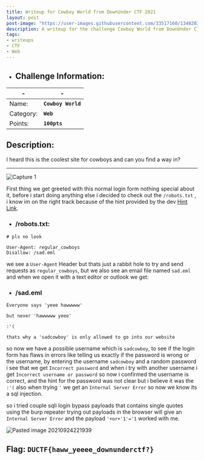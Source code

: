 ```yaml
---
title: Writeup for Cowboy World from DownUnder CTF 2021
layout: post
post-image: "https://user-images.githubusercontent.com/33517160/134820324-ed6ff6c0-8379-458a-977c-b07b77353067.png"
description: A writeup for the challenge Cowboy World from DownUnder CTF 2021.
tags:
- writeups
- CTF
- Web
---
```


- ## Challenge Information:

| - | - |
| ----------- | ----------- |
| Name: | **`Cowboy World`** |
| Category: | **`Web`** |
| Points: | **`100pts`**|

## Description: 
I heard this is the coolest site for cowboys and can you find a way in?

---

![Capture 1](https://user-images.githubusercontent.com/33517160/134733781-d93f214b-a3f5-41d6-928a-122782eb34ee.png)

First thing we get greeted with this normal login form nothing special about it,
before i start doing anything else i decided to check out the `/robots.txt` , i know im on the right track because of the hint provided by the dev [Hint Link]([https://www.youtube.com/watch?v=fn3KWM1kuAw](https://www.youtube.com/watch?v=fn3KWM1kuAw)).

- ### /robots.txt:
```
# pls no look

User-Agent: regular_cowboys
Disallow: /sad.eml
```

we see a `User-Agent` Header but thats just a rabbit hole to try and send requests as `regular_cowboys`, but we also see an email file named `sad.eml` and when we open it with a text editor or outlook we get:

- ### /sad.eml
```
Everyone says 'yeee hawwwww'  
  
but never 'hawwwww yeee'  
  
:'(  
  
thats why a 'sadcowboy' is only allowed to go into our website
```

so now we have a possible username which is `sadcowboy`, to see if the login form has flaws in errors like telling us exactly if the password is wrong or the username, by entering the username `sadcowboy` and a random password i see that we get `Incorrect password` and when i try with another username i get `Incorrect username or password` so now i confirmed the username is correct, and the hint for the password was not clear but i believe it was the `:'(` also when trying `'` we get an `Internal Server Error` so now we know its a sql injection.

so i tried couple sqli login bypass payloads that contains single quotes using the burp repeater trying out payloads in the browser will give an `Internal Server Error` and the payload `'+or+'1'='1` worked with me.

![Pasted image 20210924221939](https://user-images.githubusercontent.com/33517160/134733847-6e8fa801-7aed-4472-9823-cfd38f675f91.png)

## Flag: **`DUCTF{haww_yeeee_downunderctf?}`** 